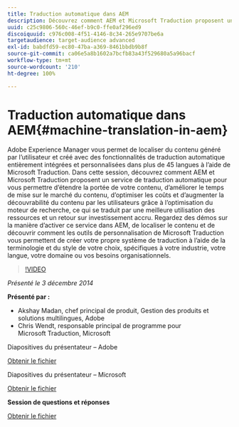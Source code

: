 ```yaml
---
title: Traduction automatique dans AEM
description: Découvrez comment AEM et Microsoft Traduction proposent un service de traduction automatique pour vous permettre d’étendre la portée de votre contenu, d’améliorer le temps de mise sur le marché du contenu, d’optimiser les coûts et d’augmenter la découvrabilité du contenu par les utilisateurs grâce à l’optimisation du moteur de recherche, ce qui se traduit par une meilleure utilisation des ressources et un retour sur investissement accru.
uuid: c25c9806-560c-46ef-b9c0-ffe0af296ed9
discoiquuid: c976c008-4f51-4146-8c34-265e9707be6a
targetaudience: target-audience advanced
exl-id: babdfd59-ec80-47ba-a369-8461bbdb9b8f
source-git-commit: ca06e5a8b1602a7bcfb83a43f529680a5a96bacf
workflow-type: tm+mt
source-wordcount: '210'
ht-degree: 100%

---
```


# Traduction automatique dans AEM{#machine-translation-in-aem}

Adobe Experience Manager vous permet de localiser du contenu généré par l’utilisateur et créé avec des fonctionnalités de traduction automatique entièrement intégrées et personnalisées dans plus de 45 langues à l’aide de Microsoft Traduction. Dans cette session, découvrez comment AEM et Microsoft Traduction proposent un service de traduction automatique pour vous permettre d’étendre la portée de votre contenu, d’améliorer le temps de mise sur le marché du contenu, d’optimiser les coûts et d’augmenter la découvrabilité du contenu par les utilisateurs grâce à l’optimisation du moteur de recherche, ce qui se traduit par une meilleure utilisation des ressources et un retour sur investissement accru. Regardez des démos sur la manière d’activer ce service dans AEM, de localiser le contenu et de découvrir comment les outils de personnalisation de Microsoft Traduction vous permettent de créer votre propre système de traduction à l’aide de la terminologie et du style de votre choix, spécifiques à votre industrie, votre langue, votre domaine ou vos besoins organisationnels.

>[!VIDEO](https://video.tv.adobe.com/v/19383/?quality=9)

*Présenté le 3 décembre 2014*

**Présenté par :**

* Akshay Madan, chef principal de produit, Gestion des produits et solutions multilingues, Adobe
* Chris Wendt, responsable principal de programme pour Microsoft Traduction, Microsoft

Diapositives du présentateur – Adobe

[Obtenir le fichier](assets/aem-gems-machine-translation-12-03-14.pdf)

Diapositives du présentateur – Microsoft

[Obtenir le fichier](assets/adobe-microsoft-gems-12-03-14.pdf)

**Session de questions et réponses**

[Obtenir le fichier](assets/q-a-machine-translation-12-3-14.pdf)
<!--
[Get back to the Overview](https://helpx.adobe.com/experience-manager/kt/eseminars/gems/aem-index.html)
-->
